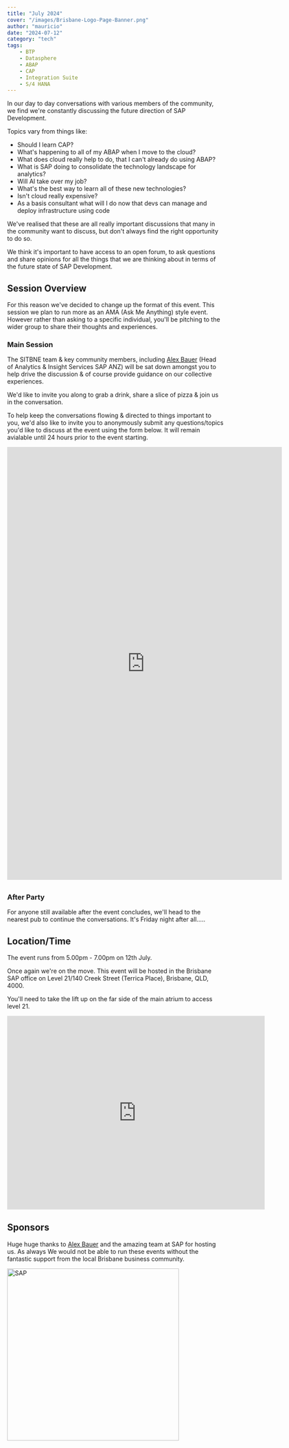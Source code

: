 ```yaml
---
title: "July 2024"
cover: "/images/Brisbane-Logo-Page-Banner.png"
author: "mauricio"
date: "2024-07-12"
category: "tech"
tags:
    - BTP
    - Datasphere
    - ABAP
    - CAP
    - Integration Suite
    - S/4 HANA 
---
```


In our day to day conversations with various members of the community, we find we're constantly discussing the future direction of SAP Development.  

Topics vary from things like:
- Should I learn CAP?
- What's happening to all of my ABAP when I move to the cloud?
- What does cloud really help to do, that I can't already do using ABAP?
- What is SAP doing to consolidate the technology landscape for analytics?
- Will AI take over my job?
- What's the best way to learn all of these new technologies? 
- Isn't cloud really expensive?  
- As a basis consultant what will I do now that devs can manage and deploy infrastructure using code

We've realised that these are all really important discussions that many in the community want to discuss, but don't always find the right opportunity to do so.  

We think it's important to have access to an open forum, to ask questions and share opinions for all the things that we are thinking about in terms of the future state of SAP Development.  

## Session Overview
For this reason we've decided to change up the format of this event.  This session we plan to run more as an AMA (Ask Me Anything) style event. However rather than asking to a specific individual, you'll be pitching to the wider group to share their thoughts and experiences.  

### Main Session
The SITBNE team & key community members, including [Alex Bauer](https://www.linkedin.com/in/alexba) (Head of Analytics & Insight Services SAP ANZ) will be sat down amongst you to help drive the discussion & of course provide guidance on our collective experiences.    

We'd like to invite you along to grab a drink, share a slice of pizza & join us in the conversation.

To help keep the conversations flowing & directed to things important to you, we'd also like to invite you to anonymously submit any questions/topics you'd like to discuss at the event using the form below.  It will remain avialable until 24 hours prior to the event starting.  

<iframe src="https://docs.google.com/forms/d/e/1FAIpQLSfcGQCL-GXG3-FgiIyt8YLHBajscI5X5T9KKghaqtj7kxmnPg/viewform?embedded=true" width="640" height="1006" frameborder="0" marginheight="0" marginwidth="0">Loading…</iframe>

## 

### After Party
For anyone still available after the event concludes, we'll head to the nearest pub  to continue the conversations.  It's Friday night after all.....

## Location/Time
The event runs from 5.00pm - 7.00pm on 12th July.  

Once again we're on the move.  This event will be hosted in the Brisbane SAP office on Level 21/140 Creek Street (Terrica Place), Brisbane, QLD, 4000.  

You'll need to take the lift up on the far side of the main atrium to access level 21.
<iframe src="https://www.google.com/maps/embed?pb=!1m18!1m12!1m3!1d3540.099071509441!2d153.02498167711062!3d-27.466174876321585!2m3!1f0!2f0!3f0!3m2!1i1024!2i768!4f13.1!3m3!1m2!1s0x6b915a09a6ade025%3A0xe00c080068e2a88d!2sSAP%20Australia%20Pty%20Ltd%20-%20Brisbane!5e0!3m2!1sen!2sau!4v1719316200735!5m2!1sen!2sau" width="600" height="450" style="border:0;" allowfullscreen="" loading="lazy" referrerpolicy="no-referrer-when-downgrade"></iframe>

##

## Sponsors
Huge huge thanks to [Alex Bauer](https://www.linkedin.com/in/alexba) and the amazing team at SAP for hosting us. As always We would not be able to run these events without the fantastic support from the local Brisbane business community.

<img src="/images/sponsor logos/sap-logo-svg.svg" alt="SAP" width="400"/>